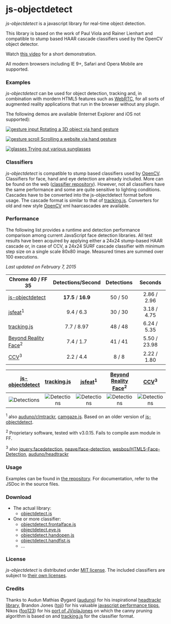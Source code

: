# js-objectdetect #

*js-objectdetect* is a javascript library for real-time object detection.

This library is based on the work of Paul Viola and Rainer Lienhart and compatible to stump based HAAR cascade classifiers used by the OpenCV object detector.

Watch [this video](http://www.youtube.com/watch?v=v0tbzTkJYZw) for a short demonstration.

All modern browsers including IE 9+, Safari and Opera Mobile are supported.

### Examples ###

*js-objectdetect* can be used for object detection, tracking and, in combination with mordern HTML5 features such as [WebRTC](http://caniuse.com/stream), for all sorts of augmented reality applications that run in the browser without any plugin.

The following demos are available (Internet Explorer and iOS not supported):

[![gesture input](http://mtschirs.github.io/js-objectdetect/media/js_objectdetect_gesture_input.gif) Rotating a 3D object via hand gesture](http://mtschirs.github.com/js-objectdetect/examples/example_gesture_input.htm)

[![gesture scroll](http://mtschirs.github.io/js-objectdetect/media/js_objectdetect_gesture_scroll.gif) Scrolling a website via hand gesture](http://mtschirs.github.com/js-objectdetect/examples/example_gesture_scroll.htm)

[![glasses](http://mtschirs.github.io/js-objectdetect/media/js_objectdetect_glasses.gif) Trying out various sunglasses](http://mtschirs.github.com/js-objectdetect/examples/example_sunglasses.htm)

### Classifiers ###

*js-objectdetect* is compatible to stump based classifiers used by [OpenCV](http://opencv.org/). Classifiers for face, hand and eye detection are already included. More can be found on the web ([classifier repository](http://alereimondo.no-ip.org/OpenCV/34)). However, not all classifiers have the same performance and some are quite sensitive to lighting conditions.
Cascades have to be converted into the js-objectdetect format before usage. The cascade format is similar to that of [tracking.js](https://github.com/eduardolundgren/tracking.js). Converters for old and new style [OpenCV](http://opencv.org/) xml haarcascades are available.

### Performance ###

The following list provides a runtime and detection performance comparison among current JavaScript face detection libraries. All test results have been acquired by applying either a 24x24 stump-based HAAR cascade or, in case of CCV, a 24x24 SURF cascade classifier with minimum step size on a single scale 80x80 image. Measured times are summed over 100 executions.

*Last updated on February 7, 2015*

 Chrome 40 / FF 35  | Detections/Second | Detections | Seconds
------------------- |:-----------------:|:----------:|:-------:
[js-objectdetect](https://github.com/mtschirs/js-objectdetect) | **17.5** / **16.9** | 50 / 50 | 2.86 / 2.96
[jsfeat](https://github.com/inspirit/jsfeat)<sup>1</sup> | 9.4 / 6.3 | 30 / 30 | 3.18 / 4.75
[tracking.js](https://github.com/eduardolundgren/tracking.js) | 7.7 / 8.97 | 48 / 48 | 6.24 / 5.35
[Beyond Reality Face](https://www.beyond-reality-face.com/)<sup>2</sup> | 7.4 / 1.7 | 41 / 41 | 5.50 / 23.98
[CCV](https://github.com/liuliu/ccv)<sup>3</sup> | 2.2 / 4.4 | 8 / 8 | 2.22 / 1.80

[js-objectdetect](https://github.com/mtschirs/js-objectdetect) | [tracking.js](https://github.com/eduardolundgren/tracking.js) | [jsfeat](https://github.com/inspirit/jsfeat)<sup>1</sup> | [Beyond Reality Face](https://www.beyond-reality-face.com/)<sup>2</sup> | [CCV](https://github.com/liuliu/ccv)<sup>3</sup>
:---:|:---:|:---:|:---:|:---:
![Detections](http://mtschirs.github.io/js-objectdetect/media/result_jsobjectdetect.png) | ![Detections](http://mtschirs.github.io/js-objectdetect/media/result_trackingjs.png) | ![Detections](http://mtschirs.github.io/js-objectdetect/media/result_jsfeat.png) | ![Detections](http://mtschirs.github.io/js-objectdetect/media/result_brf_nxt.png) | ![Detections](http://mtschirs.github.io/js-objectdetect/media/result_ccv.png)

<sup>1</sup> also [auduno/clmtrackr](https://github.com/auduno/clmtrackr), [camgaze.js](https://github.com/wallarelvo/camgaze.js). Based on an older version of [js-objectdetect](https://github.com/mtschirs/js-objectdetect). 

<sup>2</sup> Proprietary software, tested with v3.0.15. Fails to compile asm module in FF.

<sup>3</sup> also [jquery.facedetection](https://github.com/jaysalvat/jquery.facedetection), [neave/face-detection](https://github.com/neave/face-detection), [wesbos/HTML5-Face-Detection](https://github.com/wesbos/HTML5-Face-Detection), [auduno/headtrackr](https://github.com/auduno/headtrackr)

### Usage ###

Examples can be found in [the repository](https://github.com/mtschirs/js-objectdetect/tree/master/examples).
For documentation, refer to the JSDoc in the source files.

### Download ###

- The actual library:
	- [objectdetect.js](https://raw.github.com/mtschirs/js-objectdetect/master/js/objectdetect.js)
- One or more classifier:
	- [objectdetect.frontalface.js](https://raw.github.com/mtschirs/js-objectdetect/master/js/objectdetect.frontalface.js)
	- [objectdetect.eye.js](https://raw.github.com/mtschirs/js-objectdetect/master/js/objectdetect.eye.js)
	- [objectdetect.handopen.js](https://raw.github.com/mtschirs/js-objectdetect/master/js/objectdetect.handopen.js)
	- [objectdetect.handfist.js](https://raw.github.com/mtschirs/js-objectdetect/master/js/objectdetect.handfist.js)
	- ...

### License ###

*js-objectdetect* is distributed under [MIT license](https://raw.github.com/mtschirs/js-objectdetect/master/LICENSE.txt). The included classifiers are subject to [their own licenses](https://raw.github.com/mtschirs/js-objectdetect/master/CLASSIFIER-LICENSES.txt).

### Credits ###

Thanks to Audun Mathias Øygard ([auduno](https://github.com/auduno)) for his inspirational [headtrackr library](https://github.com/auduno/headtrackr), Brandon Jones ([toji](https://github.com/toji)) for his valuable [javascript performance tipps](http://media.tojicode.com/sfjs-vectors/#1), Nikos ([foo123](https://github.com/foo123)) for his [port of JViolaJones](https://github.com/foo123/HAAR.js) on which the canny pruning algorithm is based on and [tracking.js](https://github.com/eduardolundgren/tracking.js) for the classifier format.
